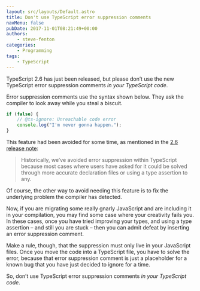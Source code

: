 ```yaml
---
layout: src/layouts/Default.astro
title: Don't use TypeScript error suppression comments
navMenu: false
pubDate: 2017-11-01T08:21:49+00:00
authors:
    - steve-fenton
categories:
    - Programming
tags:
    - TypeScript
---
```


TypeScript 2.6 has just been released, but please don’t use the new TypeScript error suppression comments *in your TypeScript code*.

Error suppression comments use the syntax shown below. They ask the compiler to look away while you steal a biscuit.

```typescript
if (false) {
    // @ts-ignore: Unreachable code error
    console.log("I'm never gonna happen.");
}
```

This feature had been avoided for some time, as mentioned in the [2.6 release note](https://blogs.msdn.microsoft.com/typescript/2017/10/31/announcing-typescript-2-6/):

> Historically, we’ve avoided error suppression within TypeScript because most cases where users have asked for it could be solved through more accurate declaration files or using a type assertion to any.

Of course, the other way to avoid needing this feature is to fix the underlying problem the compiler has detected.

Now, if you are migrating some really gnarly JavaScript and are including it in your compilation, you may find some case where your creativity fails you. In these cases, once you have tried improving your types, and using a type assertion – and still you are stuck – then you can admit defeat by inserting an error suppression comment.

Make a rule, though, that the suppression must only live in your JavaScript files. Once you move the code into a TypeScript file, you have to solve the error, because that error suppression comment is just a placeholder for a known bug that you have just decided to ignore for a time.

So, don’t use TypeScript error suppression comments *in your TypeScript code*.